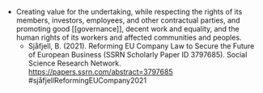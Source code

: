 - Creating value for the undertaking, while respecting the rights of its members, investors, employees, and other contractual parties, and promoting good [[governance]], decent work and equality, and the human rights of its workers and affected communities and peoples.
	- Sjåfjell, B. (2021). Reforming EU Company Law to Secure the Future of European Business (SSRN Scholarly Paper ID 3797685). Social Science Research Network. https://papers.ssrn.com/abstract=3797685 #sjåfjellReformingEUCompany2021
